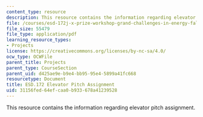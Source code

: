 ```yaml
---
content_type: resource
description: This resource contains the information regarding elevator pitch assignment.
file: /courses/esd-172j-x-prize-workshop-grand-challenges-in-energy-fall-2009/31156fed64efcaa0b933678a41239528_MITESD_172JF09_pitch.pdf
file_size: 55479
file_type: application/pdf
learning_resource_types:
- Projects
license: https://creativecommons.org/licenses/by-nc-sa/4.0/
ocw_type: OCWFile
parent_title: Projects
parent_type: CourseSection
parent_uid: d425ae9e-b9e4-bb95-95e4-5899a41fc668
resourcetype: Document
title: ESD.172 Elevator Pitch Assignment
uid: 31156fed-64ef-caa0-b933-678a41239528
---
```

This resource contains the information regarding elevator pitch assignment.